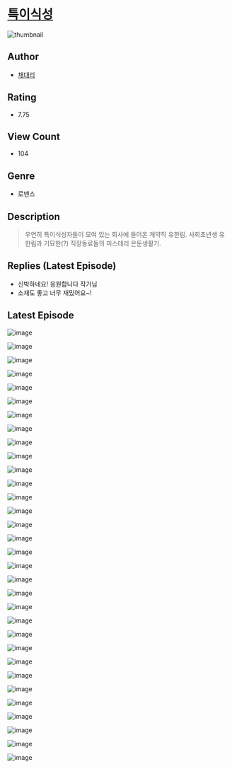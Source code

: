 # [특이식성](https://comic.naver.com/bestChallenge/list?titleId=810394)
![thumbnail](https://image-comic.pstatic.net/user_contents_data/challenge_comic/2023/05/23/192703/upload_7076615391026360371_480x623.jpeg)

## Author
- [채대리](https://comic.naver.com/artistTitle?id=192703)

## Rating
- 7.75

## View Count
- 104

## Genre
- 로맨스

## Description
> 우연히 특이식성자들이 모여 있는 회사에 들어온 계약직 유한림. 사회초년생 유한림과 기묘한(?) 직장동료들의 미스테리 은둔생활기.

## Replies (Latest Episode)
- 신박하네요! 응원합니다 작가님
- 소재도 좋고 너무 재밌어요~!

## Latest Episode
![image](https://image-comic.pstatic.net/user_contents_data/challenge_comic/2023/05/23/192703/upload_4122259553733064752.jpeg)

![image](https://image-comic.pstatic.net/user_contents_data/challenge_comic/2023/05/23/192703/upload_7364011220673193010.jpeg)

![image](https://image-comic.pstatic.net/user_contents_data/challenge_comic/2023/05/23/192703/upload_3991373686056051769.jpeg)

![image](https://image-comic.pstatic.net/user_contents_data/challenge_comic/2023/05/23/192703/upload_7292846446451241269.jpeg)

![image](https://image-comic.pstatic.net/user_contents_data/challenge_comic/2023/05/23/192703/upload_3761458098744746851.jpeg)

![image](https://image-comic.pstatic.net/user_contents_data/challenge_comic/2023/05/23/192703/upload_3689962351642173796.jpeg)

![image](https://image-comic.pstatic.net/user_contents_data/challenge_comic/2023/05/23/192703/upload_7004563302382122084.jpeg)

![image](https://image-comic.pstatic.net/user_contents_data/challenge_comic/2023/05/23/192703/upload_4122826876734747953.jpeg)

![image](https://image-comic.pstatic.net/user_contents_data/challenge_comic/2023/05/23/192703/upload_7219888369606669874.jpeg)

![image](https://image-comic.pstatic.net/user_contents_data/challenge_comic/2023/05/23/192703/upload_7292232034183112293.jpeg)

![image](https://image-comic.pstatic.net/user_contents_data/challenge_comic/2023/05/23/192703/upload_3545230530011346992.jpeg)

![image](https://image-comic.pstatic.net/user_contents_data/challenge_comic/2023/05/23/192703/upload_3472891465224971825.jpeg)

![image](https://image-comic.pstatic.net/user_contents_data/challenge_comic/2023/05/23/192703/upload_3775813327660343603.jpeg)

![image](https://image-comic.pstatic.net/user_contents_data/challenge_comic/2023/05/23/192703/upload_3631368293945063728.jpeg)

![image](https://image-comic.pstatic.net/user_contents_data/challenge_comic/2023/05/23/192703/upload_3991931331774984549.jpeg)

![image](https://image-comic.pstatic.net/user_contents_data/challenge_comic/2023/05/23/192703/upload_7016949310250181424.jpeg)

![image](https://image-comic.pstatic.net/user_contents_data/challenge_comic/2023/05/23/192703/upload_3474308744403563058.jpeg)

![image](https://image-comic.pstatic.net/user_contents_data/challenge_comic/2023/05/23/192703/upload_3618696397386179127.jpeg)

![image](https://image-comic.pstatic.net/user_contents_data/challenge_comic/2023/05/23/192703/upload_3618469901480834866.jpeg)

![image](https://image-comic.pstatic.net/user_contents_data/challenge_comic/2023/05/23/192703/upload_7305789888864270393.jpeg)

![image](https://image-comic.pstatic.net/user_contents_data/challenge_comic/2023/05/23/192703/upload_7365979350093936486.jpeg)

![image](https://image-comic.pstatic.net/user_contents_data/challenge_comic/2023/05/23/192703/upload_3631421263675799090.jpeg)

![image](https://image-comic.pstatic.net/user_contents_data/challenge_comic/2023/05/23/192703/upload_3545799866597782584.jpeg)

![image](https://image-comic.pstatic.net/user_contents_data/challenge_comic/2023/05/23/192703/upload_3618980062796407856.jpeg)

![image](https://image-comic.pstatic.net/user_contents_data/challenge_comic/2023/05/23/192703/upload_7305743705010681400.jpeg)

![image](https://image-comic.pstatic.net/user_contents_data/challenge_comic/2023/05/23/192703/upload_3775768444379935285.jpeg)

![image](https://image-comic.pstatic.net/user_contents_data/challenge_comic/2023/05/23/192703/upload_4121413115217864248.jpeg)

![image](https://image-comic.pstatic.net/user_contents_data/challenge_comic/2023/05/23/192703/upload_3919030184637968998.jpeg)

![image](https://image-comic.pstatic.net/user_contents_data/challenge_comic/2023/05/23/192703/upload_3906701588386100068.jpeg)

![image](https://image-comic.pstatic.net/user_contents_data/challenge_comic/2023/05/23/192703/upload_3775195603150123622.jpeg)

![image](https://image-comic.pstatic.net/user_contents_data/challenge_comic/2023/05/23/192703/upload_7017559731705570609.jpeg)

![image](https://image-comic.pstatic.net/user_contents_data/challenge_comic/2023/05/23/192703/upload_4122262830725554739.jpeg)
